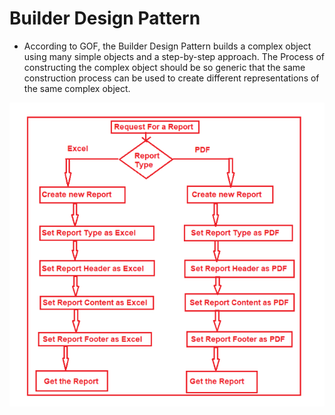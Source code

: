 # Builder Design Pattern

- According to GOF, the Builder Design Pattern builds a complex object using many simple objects and a step-by-step approach. The Process of constructing the complex object should be so generic that the same construction process can be used to create different representations of the same complex object.

![alt text](image.png)